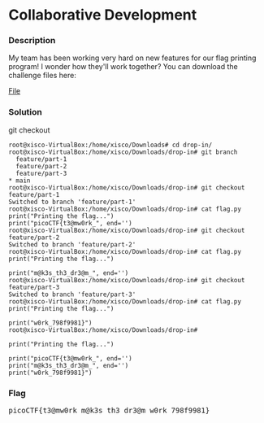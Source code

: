 <h1>Collaborative Development</h1>
<h3>Description</h3>
<p>My team has been working very hard on new features for our flag printing program! I wonder how they'll work together?
You can download the challenge files here:</p>
<a href='https://artifacts.picoctf.net/c_titan/179/challenge.zip'>File</a>
<h3>Solution</h3>
<p>git checkout</p>

```console
root@xisco-VirtualBox:/home/xisco/Downloads# cd drop-in/
root@xisco-VirtualBox:/home/xisco/Downloads/drop-in# git branch
  feature/part-1
  feature/part-2
  feature/part-3
* main
root@xisco-VirtualBox:/home/xisco/Downloads/drop-in# git checkout feature/part-1
Switched to branch 'feature/part-1'
root@xisco-VirtualBox:/home/xisco/Downloads/drop-in# cat flag.py 
print("Printing the flag...")
print("picoCTF{t3@mw0rk_", end='')
root@xisco-VirtualBox:/home/xisco/Downloads/drop-in# git checkout feature/part-2
Switched to branch 'feature/part-2'
root@xisco-VirtualBox:/home/xisco/Downloads/drop-in# cat flag.py 
print("Printing the flag...")

print("m@k3s_th3_dr3@m_", end='')
root@xisco-VirtualBox:/home/xisco/Downloads/drop-in# git checkout feature/part-3
Switched to branch 'feature/part-3'
root@xisco-VirtualBox:/home/xisco/Downloads/drop-in# cat flag.py 
print("Printing the flag...")

print("w0rk_798f9981}")
root@xisco-VirtualBox:/home/xisco/Downloads/drop-in# 
```

```python3
print("Printing the flag...")

print("picoCTF{t3@mw0rk_", end='')
print("m@k3s_th3_dr3@m_", end='')
print("w0rk_798f9981}")
```
<h3>Flag</h3>
<pre>picoCTF{t3@mw0rk_m@k3s_th3_dr3@m_w0rk_798f9981}</pre>
